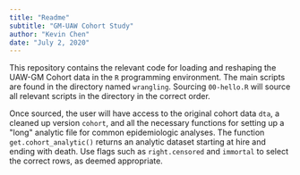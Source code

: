 ```yaml
---
title: "Readme"
subtitle: "GM-UAW Cohort Study"
author: "Kevin Chen"
date: "July 2, 2020"
---
```


This repository contains the relevant code for loading and reshaping the UAW-GM Cohort data in the `R` programming environment. The main scripts are found in the directory named `wrangling`. Sourcing `00-hello.R` will source all relevant scripts in the directory in the correct order.

Once sourced, the user will have access to the original cohort data `dta`, a cleaned up version `cohort`, and all the necessary functions for setting up a "long" analytic file for common epidemiologic analyses. The function `get.cohort_analytic()` returns an analytic dataset starting at hire and ending with death. Use flags such as `right.censored` and `immortal` to select the correct rows, as deemed appropriate.
